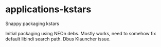 # applications-kstars
Snappy packaging kstars


Initial packaging using NEOn debs. Mostly works, need to somehow fix default libindi search path. Dbus Klauncher issue.
